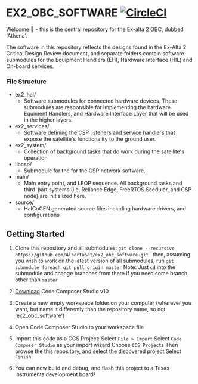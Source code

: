 # EX2_OBC_SOFTWARE  [![CircleCI](https://circleci.com/gh/AlbertaSat/ex2_obc_software.svg?style=svg)](https://circleci.com/gh/AlbertaSat/ex2_obc_software)
Welcome 👋 - this is the central repository for the Ex-alta 2 OBC, dubbed 'Athena'. 

The software in this repository reflects the designs found in the Ex-Alta 2 Critical Design Review document, and separate folders contain software submodules for the Equipment Handlers (EH), Hardware Interface (HIL) and On-board services.

### File Structure
* ex2_hal/
	* Software submodules for connected hardware devices. These submodules are responsible for implementing the hardware Equiment Handlers, and Hardware Interface Layer that will be used in the higher layers.
* ex2_services/
	* Software defining the CSP listeners and service handlers that expose the satellite's functionality to the ground user.
* ex2_system/
	* Collection of background tasks that do work during the satellite's operation
* libcsp/
	* Submodule for the for the CSP network software.
* main/
	* Main entry point, and LEOP sequence. All background tasks and third-part systems (i.e. Reliance Edge, FreeRTOS Sceduler, and CSP node) are initialized here.
* source/
	* HalCoGEN generated source files including hardware drivers, and configurations

## Getting Started
1. Clone this repository and all submodules:
```git clone --recursive https://github.com/AlbertaSat/ex2_obc_software.git ``` 
then, assuming you wish to work on the latest version of all submodules, run
```git submodule foreach git pull origin master```
Note: Just `cd` into the submodule and change branches from there if you need some branch other than `master`

2. [Download](https://software-dl.ti.com/ccs/esd/documents/ccs_downloads.html) Code Composer Studio v10 

3. Create a new empty workspace folder on your computer (wherever you want, but name it differently than the repository name, so not 'ex2_obc_software')

4. Open Code Composer Studio to your workspace file

5. Import this code as a CCS Project:
	Select `File > Import`
	Select `Code Composer Studio` as your import wizard
	Choose `CCS Projects`
	Then browse the this repository, and select the discovered project
	Select `Finish`
1. You  can now build and debug, and flash this project to a Texas Instruments development board!
